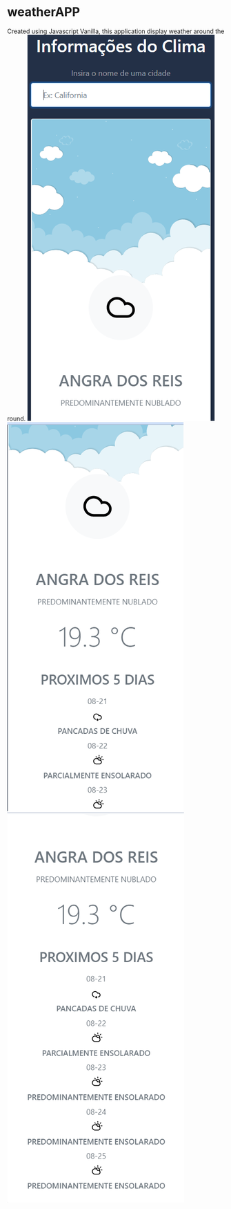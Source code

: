 # weatherAPP
Created using Javascript Vanilla, this application display weather around the round.
![Alt text](https://github.com/wallaceSansanoski/weatherAPP/blob/main/Captura%20de%20tela%202022-08-21%20111030.png)
![Alt text](https://github.com/wallaceSansanoski/weatherAPP/blob/main/Captura%20de%20tela%202022-08-21%20111113.png)
![Alt text](https://github.com/wallaceSansanoski/weatherAPP/blob/main/Captura%20de%20tela%202022-08-21%20110941.png)
